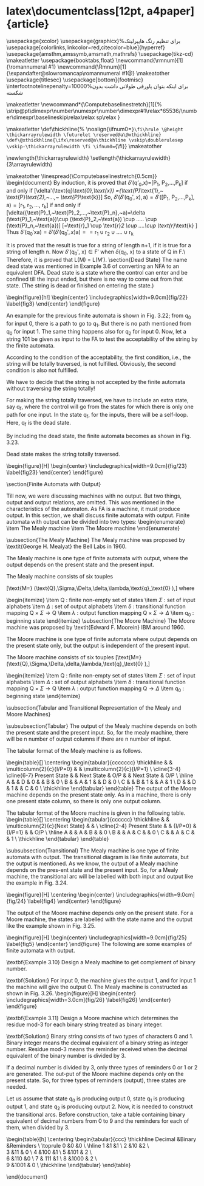 # latex\documentclass[12pt, a4paper]{article}
\usepackage{xcolor}
\usepackage{graphicx}%برای تنظیم رنگ هایپرلینک
\usepackage[colorlinks,linkcolor=red,citecolor=blue]{hyperref}
\usepackage{amsthm,amssymb,amsmath,mathrsfs}
\usepackage{tikz-cd}
\makeatletter
\usepackage{booktabs,float}
\newcommand{\rmnum}[1]{\romannumeral #1}
\newcommand{\Rmnum}[1]{\expandafter\@slowromancap\romannumeral #1@}
\makeatother
\usepackage{titlesec}
\usepackage[bottom]{footmisc}
\interfootnotelinepenalty=10000%برای اینکه بتوان پاورقی طولانی داشت بدون شکسته 

\makeatletter
\newcommand*{\Computebaselinestretch}[1]{%
	\strip@pt\dimexpr\number\numexpr\number\dimexpr#1\relax*65536/\number\dimexpr\baselineskip\relax\relax sp\relax
}

\makeatletter
\def\thickhline{%
	\noalign{\ifnum0=`}\fi\hrule \@height \thickarrayrulewidth \futurelet
	\reserved@a\@xthickhline}
\def\@xthickhline{\ifx\reserved@a\thickhline
	\vskip\doublerulesep
	\vskip-\thickarrayrulewidth
	\fi
	\ifnum0=`{\fi}}
\makeatother

\newlength{\thickarrayrulewidth}
\setlength{\thickarrayrulewidth}{3\arrayrulewidth}



\makeatother
\linespread{\Computebaselinestretch{0.5cm}}
\begin{document}
By induction, it is proved that ${\delta }'\left( {{{\text{{q}'}}}_{\text{0}}}\text{,x} \right)\text{=}\left[ {{\text{P}}_{\text{1}}}\text{, }{{\text{P}}_{\text{2}}}\text{,}...\text{,}{{\text{P}}_{\text{k}}} \right]$  if and only if 
\[\delta'(\text{q}_\text{0},\text{x}) =\{\text{P}_\text{1},~ \text{P}_\text{2},~...,~ \text{P}_\text{k}\}\]
So, $\delta'(\delta'(\text{q}_0',x),\text{a})=\delta'(\left[ {{\text{P}}_{\text{1}}}\text{, }{{\text{P}}_{\text{2}}}\text{,}...\text{,}{{\text{P}}_{\text{k}}} \right],\text{a})=[\text{r}_1,~\text{r}_2,...,~\text{r}_k]$ if and only if
\[\delta({\text{P}_1,~\text{P}_2,...,~\text{P}_n},~a)=\delta (\text{P}_1,~\text{a})\cup (\text{P}_2,~\text{a}) \cup ..... \cup (\text{P}_n,~\text{a})\]
\[=\text{r}_1 \cup \text{r}_2 \cup ....\cup \text{r}_\text{k} \]
Thus $\delta'(\text{q}_0'\text{xa})=\delta'(\delta'(\text{q}_0',x)\text{a})==\text{r}_1 \cup \text{r}_2 \cup ....\cup \text{r}_\text{k}$

It is proved that the result is true for a string of length $\text{n+1}$, if it is true for a string of length n. Now $\delta'(\text{q}_0',~\text{x}) \in \text{F}'$ when $\delta(\text{q}_0,~\text{x})$ to a state of Q in F.\\
Therefore, it is proved that L(M) = L(M$'$).
\section{Dead State}
The name dead state was mentioned in Example 3.6 of converting an NFA to an equivalent DFA. Dead state is a state where the control can enter and be confined till the input ended, but there is no way to come out from that state. (The string is dead or finished on entering the state.)

\begin{figure}[h!]
	\begin{center}
		\includegraphics[width=9.0cm]{fig/22}
		\label{fig3}
	\end{center}
\end{figure}

An example for the previous finite automata is shown in Fig. 3.22; from $\text{q}_0$ for input 0, there is a path to go to $\text{q}_1$. But there is no path mentioned from $\text{q}_0$ for input 1. The same thing happens also for $\text{q}_2$ for input 0. Now, let a string 101 be given as input to the FA to test the acceptability of the string by the finite automata.

According to the condition of the acceptability, the first condition, i.e., the string will be totally traversed, is not fulfilled. Obviously, the second condition is also not fulfilled.

We have to decide that the string is not accepted by the finite automata without traversing the string totally!

For making the string totally traversed, we have to 
include an extra state, say $\text{q}_\text{f}$, where the control will go from the states for which there is only one path for one input. In the state $\text{q}_\text{f}$, for the inputs, there will be a self-loop. Here, $\text{q}_\text{f}$ is the dead state.

By including the dead state, the finite automata becomes as shown in Fig. 3.23.

Dead state makes the string totally traversed.


\begin{figure}[H]
	\begin{center}
		\includegraphics[width=9.0cm]{fig/23}
		\label{fig23}
	\end{center}
\end{figure}

\section{Finite Automata with Output}

Till now, we were discussing machines with no output. But two things, output and output relations, are omitted. This was mentioned in the characteristics of the automaton. As FA is a machine, it must produce output. In this section, we shall discuss finite automata with output. Finite automata with output can be divided into two types:
\begin{enumerate}
	\item The Mealy machine
	\item The Moore machine
\end{enumerate}

\subsection{The Mealy Machine}
The Mealy machine was proposed by \textit{George H. Mealyat} the Bell Labs in 1960.

The Mealy machine is one type of finite automata with output, where the output depends on the present state and the present input.

The Mealy machine consists of six touples

\[\text{M=} (\text{Q},\Sigma,\Delta,\delta,\lambda,\text{q}_\text{0} ),\]
where

\begin{itemize}
	\item Q : finite non-empty set of states
	\item $\Sigma$ : set of input alphabets
	\item $\Delta$ : set of output alphabets
	\item $\delta$ : transitional function mapping $\text{Q}\times \Sigma \rightarrow \text{Q}$
	\item $\lambda$ : output function mapping $\text{Q}\times \Sigma \rightarrow \Delta$
	\item $\text{q}_\text{0}$ : beginning state	
\end{itemize}
\subsection{The Moore Machine}
The Moore machine was proposed by \textit{Edward F. Moorein} IBM around 1960.

The Moore machine is one type of finite automata where output depends on the present state only, but the output is independent of the present input.

The Moore machine consists of six touples
\[\text{M=} (\text{Q},\Sigma,\Delta,\delta,\lambda,\text{q}_\text{0} ),\]

\begin{itemize}
	\item Q : finite non-empty set of states
	\item $\Sigma$ : set of input alphabets
	\item $\Delta$ : set of output alphabets
	\item $\delta$ : transitional function mapping $\text{Q}\times \Sigma \rightarrow \text{Q}$
	\item $\lambda$ : output function mapping $\text{Q} \rightarrow \Delta$
	\item $\text{q}_\text{0}$ : beginning state	
\end{itemize}

\subsection{Tabular and Transitional Representation of the Mealy and Moore Machines}

\subsubsection{Tabular}
The output of the Mealy machine depends on both the present state and the present input. So, for the mealy machine, there will be n number of output columns if there are n number of input.

The tabular format of the Mealy machine is as follows.

\begin{table}[]
	\centering
	\begin{tabular}{ccccccc}
		\thickhline
		& & \multicolumn{2}{c}{I/P=0} & & \multicolumn{2}{c}{I/P=1} \\ \cline{3-4} \cline{6-7}
		Present State & & Next State      & O/P   &  & Next State      & O/P     \\ \hline
		A             & & D               & 0     &  & B               & 0       \\
		B             & & A               & 1     &  & D               & 0       \\
		C             & & B               & 1     &  & A               & 1       \\
		D             & & D               & 1     &  & C               & 0       \\ \thickhline
	\end{tabular}
\end{table}
The output of the Moore machine depends on the present state only. As in a machine, there is only one present state column, so there is only one output column. 

The tabular format of the Moore machine is given in the following table.
\begin{table}[]
	\centering
	\begin{tabular}{cccccc}
		\thickhline
		& & \multicolumn{2}{c}{Next State} & &  \\ \cline{2-4} 
		Present State & & {I/P=0}      & {I/P=1}   &   & O/P     \\ \hline
		A             & & A               & B     &  & 0                      \\
		B             & & A               & C     &  & 0                      \\
		C             & & A               & C     &  & 1                      \\ \thickhline
	\end{tabular}
\end{table}

\subsubsection{Transitional}
The Mealy machine is one type of finite automata with output. The transitional diagram is like finite automata, but the output is mentioned. As we know, the output of a Mealy machine depends on the pres-ent state and the present input. So, for a Mealy machine, the transitional arc will be labelled with both input and output like the example in Fig. 3.24.

\begin{figure}[H]
	\centering
	\begin{center}
		\includegraphics[width=9.0cm]{fig/24}
		\label{fig4}
	\end{center}
\end{figure}

The output of the Moore machine depends only on the present state. For a Moore machine, the states are 
labelled with the state name and the output like the example shown in Fig. 3.25.

\begin{figure}[H]
	\begin{center}
		\includegraphics[width=9.0cm]{fig/25}
		\label{fig5}
	\end{center}
\end{figure}
The following are some examples of finite automata with output.

\textbf{Example 3.10} Design a Mealy machine to get complement of binary number.

\textbf{Solution:} For input 0, the machine gives the output 1, and for input 1 the machine will give the output 0. The Mealy machine is constructed as shown in Fig. 3.26.
\begin{figure}[H]
	\begin{center}
		\includegraphics[width=3.0cm]{fig/26}
		\label{fig26}
	\end{center}
\end{figure}

\textbf{Example 3.11} Design a Moore machine which determines the residue mod-3 for each binary string treated as binary integer.

\textbf{Solution:}
Binary string consists of two types of characters 0 and 1. Binary integer means the decimal equivalent of a binary string as integer number. Residue mod-3 means the reminder received when the decimal equivalent of the binary number is divided by 3.

If a decimal number is divided by 3, only three types of reminders 0 or 1 or 2 are generated. The out-put of the Moore machine depends only on the present state. So, for three types of reminders (output), three states are needed.

Let us assume that state $\text{q}_0$ is producing output 0, state $\text{q}_1$
is producing output 1, and state $\text{q}_2$ is producing output 2. Now, it is needed to construct the transitional arcs. Before construction, take a table containing binary equivalent of decimal numbers from 0 to 9 and the reminders for each of them, when divided by 3.

\begin{table}[h]
	\centering
	\begin{tabular}{ccc}
		\thickhline
		Decimal &Binary &Reminders  \\ \toprule 
		 0             &0             &0          \\ \hline
	     1             &1             &1          \\
		 2             &10             &2          \\      
		 3             &11             & 0        \\
		 4             &100             &1          \\
		 5             &101             & 2         \\                            
		 6             &110             &0          \\
		 7             & 111            &1          \\
		 8             &1000             &  2        \\		              
		 9             &1001             &  0      \\	\thickhline
	\end{tabular}
\end{table}

\end{document}
